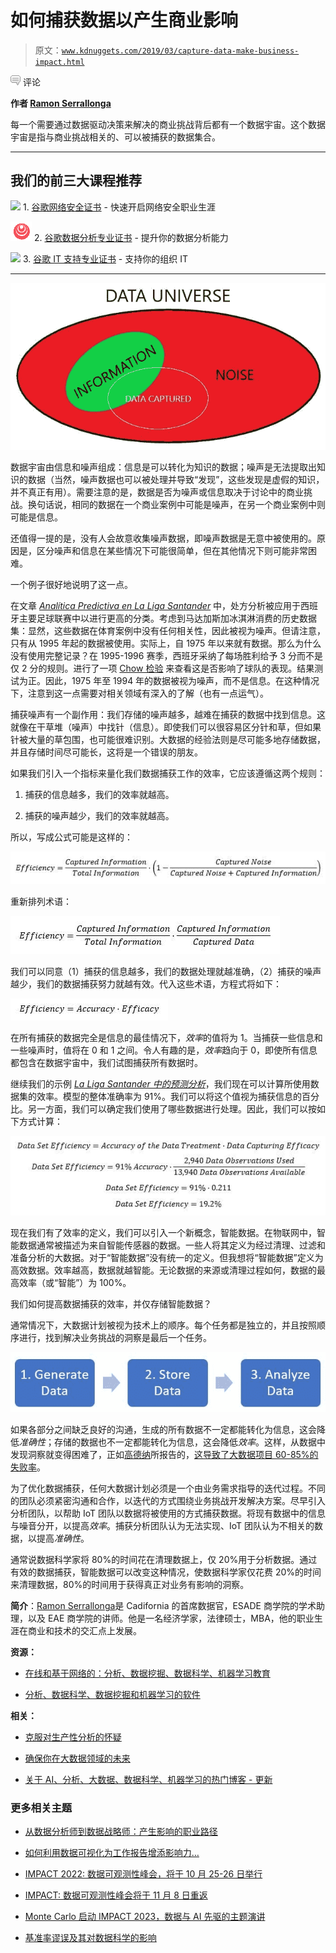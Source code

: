 # 如何捕获数据以产生商业影响

> 原文：[`www.kdnuggets.com/2019/03/capture-data-make-business-impact.html`](https://www.kdnuggets.com/2019/03/capture-data-make-business-impact.html)

![c](img/3d9c022da2d331bb56691a9617b91b90.png) 评论

**作者 [Ramon Serrallonga](https://www.linkedin.com/in/ramonserrallonga/)**

每一个需要通过数据驱动决策来解决的商业挑战背后都有一个数据宇宙。这个数据宇宙是指与商业挑战相关的、可以被捕获的数据集合。

* * *

## 我们的前三大课程推荐

![](img/0244c01ba9267c002ef39d4907e0b8fb.png) 1\. [谷歌网络安全证书](https://www.kdnuggets.com/google-cybersecurity) - 快速开启网络安全职业生涯

![](img/e225c49c3c91745821c8c0368bf04711.png) 2\. [谷歌数据分析专业证书](https://www.kdnuggets.com/google-data-analytics) - 提升你的数据分析能力

![](img/0244c01ba9267c002ef39d4907e0b8fb.png) 3\. [谷歌 IT 支持专业证书](https://www.kdnuggets.com/google-itsupport) - 支持你的组织 IT

* * *

![数据宇宙](img/05be627fc551e402034426cd01c328ed.png)

数据宇宙由信息和噪声组成：信息是可以转化为知识的数据；噪声是无法提取出知识的数据（当然，噪声数据也可以被处理并导致“发现”，这些发现是虚假的知识，并不真正有用）。需要注意的是，数据是否为噪声或信息取决于讨论中的商业挑战。换句话说，相同的数据在一个商业案例中可能是噪声，在另一个商业案例中则可能是信息。

还值得一提的是，没有人会故意收集噪声数据，即噪声数据是无意中被使用的。原因是，区分噪声和信息在某些情况下可能很简单，但在其他情况下则可能非常困难。

一个例子很好地说明了这一点。

在文章 *[Analítica Predictiva en La Liga Santander](https://www.linkedin.com/pulse/anal%C3%ADtica-predictiva-en-la-liga-santander-%E5%B8%AD%E6%B0%B8%E5%98%89-ramon-serrallonga/)* 中，处方分析被应用于西班牙主要足球联赛中以进行更高的分类。考虑到马达加斯加冰淇淋消费的历史数据集：显然，这些数据在体育案例中没有任何相关性，因此被视为噪声。但请注意，只有从 1995 年起的数据被使用。实际上，自 1975 年以来就有数据。那么为什么没有使用完整记录？在 1995-1996 赛季，西班牙采纳了每场胜利给予 3 分而不是仅 2 分的规则。进行了一项 [Chow 检验](https://en.wikipedia.org/wiki/Chow_test) 来查看这是否影响了球队的表现。结果测试为正。因此，1975 年至 1994 年的数据被视为噪声，而不是信息。在这种情况下，注意到这一点需要对相关领域有深入的了解（也有一点运气）。

捕获噪声有一个副作用：我们存储的噪声越多，越难在捕获的数据中找到信息。这就像在干草堆（噪声）中找针（信息）。即使我们可以很容易区分针和草，但如果针被大量的草包围，也可能很难识别。大数据的经验法则是尽可能多地存储数据，并且存储时间尽可能长，这将是一个错误的朋友。

如果我们引入一个指标来量化我们数据捕获工作的效率，它应该遵循这两个规则：

1.  捕获的信息越多，我们的效率就越高。

1.  捕获的噪声越少，我们的效率就越高。

所以，写成公式可能是这样的：

![效率公式图 1](img/dd6c82e61ab8afbcf4392e1f902a0ea3.png)

重新排列术语：

![效率公式图 2](img/ff9168ac7a560d7b079500f023ca8561.png)

我们可以同意（1）捕获的信息越多，我们的数据处理就越准确，（2）捕获的噪声越少，我们的数据捕获努力就越有效。代入这些术语，方程式将如下：

![效率公式图 3](img/77394a68d8efb5f6ef1efdbbb0db89c6.png)

在所有捕获的数据完全是信息的最佳情况下，*效率*的值将为 1。当捕获一些信息和一些噪声时，值将在 0 和 1 之间。令人有趣的是，*效率*趋向于 0，即使所有信息都包含在数据宇宙中，我们试图捕获所有数据时。

继续我们的示例 *[La Liga Santander 中的预测分析](https://www.linkedin.com/pulse/anal%C3%ADtica-predictiva-en-la-liga-santander-%E5%B8%AD%E6%B0%B8%E5%98%89-ramon-serrallonga/)*，我们现在可以计算所使用数据集的效率。模型的整体准确率为 91%。我们可以将这个值视为捕获信息的百分比。另一方面，我们可以确定我们使用了哪些数据进行处理。因此，我们可以按如下方式计算：

![效率公式图 4](img/f9c4a694819342a6b0b815b342c46e64.png)

现在我们有了效率的定义，我们可以引入一个新概念，智能数据。在物联网中，智能数据通常被描述为来自智能传感器的数据。一些人将其定义为经过清理、过滤和准备分析的大数据。对于“智能数据”没有统一的定义。但我想将“智能数据”定义为高效数据。效率越高，数据就越智能。无论数据的来源或清理过程如何，数据的最高效率（或“智能”）为 100%。

我们如何提高数据捕获的效率，并仅存储智能数据？

通常情况下，大数据计划被视为技术上的顺序。每个任务都是独立的，并且按照顺序进行，找到解决业务挑战的洞察是最后一个任务。

![智能数据](img/a9bac4735f5022e52a50c6911895892e.png)

如果各部分之间缺乏良好的沟通，生成的所有数据不一定都能转化为信息，这会降低*准确性*；存储的数据也不一定都能转化为信息，这会降低*效率*。这样，从数据中发现洞察就变得困难了，正如[高德纳](https://www.linkedin.com/company/gartner/)所报告的，[这导致了大数据项目 60-85%的失败率](https://twitter.com/nheudecker/status/928739138169221120)。

为了优化数据捕获，任何大数据计划必须是一个由业务需求指导的迭代过程。不同的团队必须紧密沟通和合作，以迭代的方式围绕业务挑战开发解决方案。尽早引入分析团队，以帮助 IoT 团队以数据将被使用的方式捕获数据。将现有数据中的信息与噪音分开，以提高*效率*。捕获分析团队认为无法实现、IoT 团队认为不相关的数据，以提高*准确性*。

通常说数据科学家将 80%的时间花在清理数据上，仅 20%用于分析数据。通过有效的数据捕获，智能数据可以改变这种情况，使数据科学家仅花费 20%的时间来清理数据，80%的时间用于获得真正对业务有影响的洞察。

**简介**：[Ramon Serrallonga](https://www.linkedin.com/in/ramonserrallonga/)是 Cadifornia 的首席数据官，ESADE 商学院的学术助理，以及 EAE 商学院的讲师。他是一名经济学家，法律硕士，MBA，他的职业生涯在商业和技术的交汇点上发展。

**资源：**

+   [在线和基于网络的：分析、数据挖掘、数据科学、机器学习教育](https://www.kdnuggets.com/education/online.html)

+   [分析、数据科学、数据挖掘和机器学习的软件](https://www.kdnuggets.com/software/index.html)

**相关：**

+   [克服对生产性分析的怀疑](https://www.kdnuggets.com/2019/03/overcoming-distrust-path-productive-analytics.html)

+   [确保你在大数据领域的未来](https://www.kdnuggets.com/2019/03/ntu-online-mba-data-analytics.html)

+   [关于 AI、分析、大数据、数据科学、机器学习的热门博客 - 更新](https://www.kdnuggets.com/2019/01/active-blogs-ai-analytics-data-science.html)

### 更多相关主题

+   [从数据分析师到数据战略师：产生影响的职业路径](https://www.kdnuggets.com/2023/05/data-analyst-data-strategist-career-path-making-impact.html)

+   [如何利用数据可视化为工作报告增添影响力…](https://www.kdnuggets.com/2022/08/data-visualization-add-impact-work-reports-presentations.html)

+   [IMPACT 2022: 数据可观测性峰会，将于 10 月 25-26 日举行](https://www.kdnuggets.com/2022/09/monte-carlo-impact-2022-data-observability-summit.html)

+   [IMPACT: 数据可观测性峰会将于 11 月 8 日重返](https://www.kdnuggets.com/2023/10/monte-carlo-impact-the-data-observability-summit-is-back)

+   [Monte Carlo 启动 IMPACT 2023，数据与 AI 先驱的主题演讲](https://www.kdnuggets.com/2023/11/monte-carlo-is-kicking-off-impact-2023-keynotes-from-data-ai-pioneers)

+   [基准率谬误及其对数据科学的影响](https://www.kdnuggets.com/2023/04/base-rate-fallacy-impact-data-science.html)
